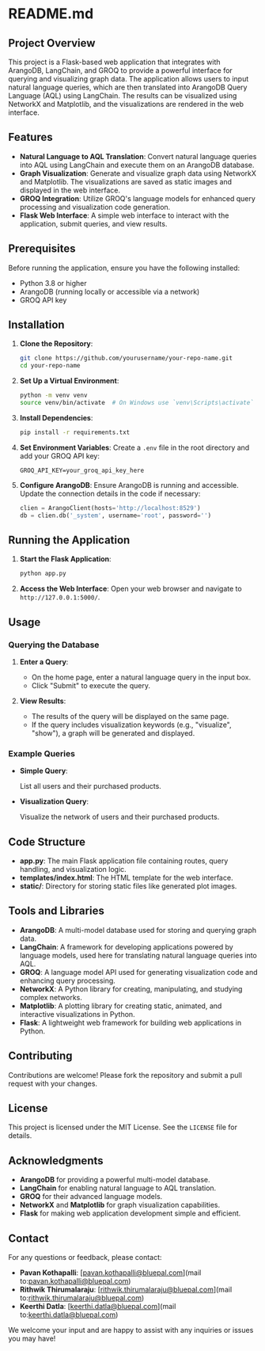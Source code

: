 # README.md

## Project Overview

This project is a Flask-based web application that integrates with ArangoDB, LangChain, and GROQ to provide a powerful interface for querying and visualizing graph data. The application allows users to input natural language queries, which are then translated into ArangoDB Query Language (AQL) using LangChain. The results can be visualized using NetworkX and Matplotlib, and the visualizations are rendered in the web interface.

## Features

- **Natural Language to AQL Translation**: Convert natural language queries into AQL using LangChain and execute them on an ArangoDB database.
- **Graph Visualization**: Generate and visualize graph data using NetworkX and Matplotlib. The visualizations are saved as static images and displayed in the web interface.
- **GROQ Integration**: Utilize GROQ's language models for enhanced query processing and visualization code generation.
- **Flask Web Interface**: A simple web interface to interact with the application, submit queries, and view results.

## Prerequisites

Before running the application, ensure you have the following installed:

- Python 3.8 or higher
- ArangoDB (running locally or accessible via a network)
- GROQ API key

## Installation

1. **Clone the Repository**:
   ```bash
   git clone https://github.com/yourusername/your-repo-name.git
   cd your-repo-name
   ```

2. **Set Up a Virtual Environment**:
   ```bash
   python -m venv venv
   source venv/bin/activate  # On Windows use `venv\Scripts\activate`
   ```

3. **Install Dependencies**:
   ```bash
   pip install -r requirements.txt
   ```

4. **Set Environment Variables**:
   Create a `.env` file in the root directory and add your GROQ API key:
   ```
   GROQ_API_KEY=your_groq_api_key_here
   ```

5. **Configure ArangoDB**:
   Ensure ArangoDB is running and accessible. Update the connection details in the code if necessary:
   ```python
   clien = ArangoClient(hosts='http://localhost:8529')
   db = clien.db('_system', username='root', password='')
   ```

## Running the Application

1. **Start the Flask Application**:
   ```bash
   python app.py
   ```

2. **Access the Web Interface**:
   Open your web browser and navigate to `http://127.0.0.1:5000/`.

## Usage

### Querying the Database

1. **Enter a Query**:
   - On the home page, enter a natural language query in the input box.
   - Click "Submit" to execute the query.

2. **View Results**:
   - The results of the query will be displayed on the same page.
   - If the query includes visualization keywords (e.g., "visualize", "show"), a graph will be generated and displayed.

### Example Queries

- **Simple Query**:
 
  List all users and their purchased products.
  

- **Visualization Query**:
  
  Visualize the network of users and their purchased products.
  

## Code Structure

- **app.py**: The main Flask application file containing routes, query handling, and visualization logic.
- **templates/index.html**: The HTML template for the web interface.
- **static/**: Directory for storing static files like generated plot images.

## Tools and Libraries

- **ArangoDB**: A multi-model database used for storing and querying graph data.
- **LangChain**: A framework for developing applications powered by language models, used here for translating natural language queries into AQL.
- **GROQ**: A language model API used for generating visualization code and enhancing query processing.
- **NetworkX**: A Python library for creating, manipulating, and studying complex networks.
- **Matplotlib**: A plotting library for creating static, animated, and interactive visualizations in Python.
- **Flask**: A lightweight web framework for building web applications in Python.

## Contributing

Contributions are welcome! Please fork the repository and submit a pull request with your changes.

## License

This project is licensed under the MIT License. See the `LICENSE` file for details.

## Acknowledgments

- **ArangoDB** for providing a powerful multi-model database.
- **LangChain** for enabling natural language to AQL translation.
- **GROQ** for their advanced language models.
- **NetworkX** and **Matplotlib** for graph visualization capabilities.
- **Flask** for making web application development simple and efficient.

## Contact

For any questions or feedback, please contact:

- **Pavan Kothapalli**: [pavan.kothapalli@bluepal.com](mail to:pavan.kothapalli@bluepal.com)  
- **Rithwik Thirumalaraju**: [rithwik.thirumalaraju@bluepal.com](mail to:rithwik.thirumalaraju@bluepal.com)  
- **Keerthi Datla**: [keerthi.datla@bluepal.com](mail to:keerthi.datla@bluepal.com)  

We welcome your input and are happy to assist with any inquiries or issues you may have!
